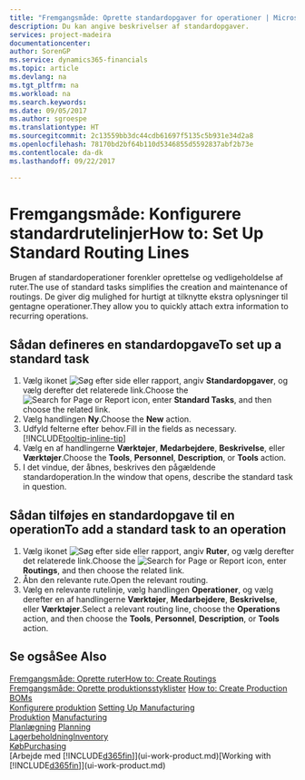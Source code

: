 ```yaml
---
title: "Fremgangsmåde: Oprette standardopgaver for operationer | Microsoft Docs"
description: Du kan angive beskrivelser af standardopgaver.
services: project-madeira
documentationcenter: 
author: SorenGP
ms.service: dynamics365-financials
ms.topic: article
ms.devlang: na
ms.tgt_pltfrm: na
ms.workload: na
ms.search.keywords: 
ms.date: 09/05/2017
ms.author: sgroespe
ms.translationtype: HT
ms.sourcegitcommit: 2c13559bb3dc44cdb61697f5135c5b931e34d2a8
ms.openlocfilehash: 78170bd2bf64b110d5346855d5592837abf2b73e
ms.contentlocale: da-dk
ms.lasthandoff: 09/22/2017

---
```

# <a name="how-to-set-up-standard-routing-lines"></a><span data-ttu-id="62bf3-103">Fremgangsmåde: Konfigurere standardrutelinjer</span><span class="sxs-lookup"><span data-stu-id="62bf3-103">How to: Set Up Standard Routing Lines</span></span>
<span data-ttu-id="62bf3-104">Brugen af standardoperationer forenkler oprettelse og vedligeholdelse af ruter.</span><span class="sxs-lookup"><span data-stu-id="62bf3-104">The use of standard tasks simplifies the creation and maintenance of routings.</span></span> <span data-ttu-id="62bf3-105">De giver dig mulighed for hurtigt at tilknytte ekstra oplysninger til gentagne operationer.</span><span class="sxs-lookup"><span data-stu-id="62bf3-105">They allow you to quickly attach extra information to recurring operations.</span></span>

## <a name="to-set-up-a-standard-task"></a><span data-ttu-id="62bf3-106">Sådan defineres en standardopgave</span><span class="sxs-lookup"><span data-stu-id="62bf3-106">To set up a standard task</span></span>
1. <span data-ttu-id="62bf3-107">Vælg ikonet ![Søg efter side eller rapport](media/ui-search/search_small.png "Ikonet Søg efter side eller rapport"), angiv **Standardopgaver**, og vælg derefter det relaterede link.</span><span class="sxs-lookup"><span data-stu-id="62bf3-107">Choose the ![Search for Page or Report](media/ui-search/search_small.png "Search for Page or Report icon") icon, enter **Standard Tasks**, and then choose the related link.</span></span>
2. <span data-ttu-id="62bf3-108">Vælg handlingen **Ny**.</span><span class="sxs-lookup"><span data-stu-id="62bf3-108">Choose the **New** action.</span></span>
3. <span data-ttu-id="62bf3-109">Udfyld felterne efter behov.</span><span class="sxs-lookup"><span data-stu-id="62bf3-109">Fill in the fields as necessary.</span></span> [!INCLUDE[tooltip-inline-tip](includes/tooltip-inline-tip_md.md)]
4. <span data-ttu-id="62bf3-110">Vælg en af handlingerne **Værktøjer**, **Medarbejdere**, **Beskrivelse**, eller **Værktøjer**.</span><span class="sxs-lookup"><span data-stu-id="62bf3-110">Choose the **Tools**, **Personnel**, **Description**, or **Tools** action.</span></span>
5. <span data-ttu-id="62bf3-111">I det vindue, der åbnes, beskrives den pågældende standardoperation.</span><span class="sxs-lookup"><span data-stu-id="62bf3-111">In the window that opens, describe the standard task in question.</span></span>

## <a name="to-add-a-standard-task-to-an-operation"></a><span data-ttu-id="62bf3-112">Sådan tilføjes en standardopgave til en operation</span><span class="sxs-lookup"><span data-stu-id="62bf3-112">To add a standard task to an operation</span></span>
1. <span data-ttu-id="62bf3-113">Vælg ikonet ![Søg efter side eller rapport](media/ui-search/search_small.png "Ikonet Søg efter side eller rapport"), angiv **Ruter**, og vælg derefter det relaterede link.</span><span class="sxs-lookup"><span data-stu-id="62bf3-113">Choose the ![Search for Page or Report](media/ui-search/search_small.png "Search for Page or Report icon") icon, enter **Routings**, and then choose the related link.</span></span>
2. <span data-ttu-id="62bf3-114">Åbn den relevante rute.</span><span class="sxs-lookup"><span data-stu-id="62bf3-114">Open the relevant routing.</span></span>
3. <span data-ttu-id="62bf3-115">Vælg en relevante rutelinje, vælg handlingen **Operationer**, og vælg derefter en af handlingerne **Værktøjer**, **Medarbejdere**, **Beskrivelse**, eller **Værktøjer**.</span><span class="sxs-lookup"><span data-stu-id="62bf3-115">Select a relevant routing line, choose the **Operations** action, and then choose the **Tools**, **Personnel**, **Description**, or **Tools** action.</span></span>

## <a name="see-also"></a><span data-ttu-id="62bf3-116">Se også</span><span class="sxs-lookup"><span data-stu-id="62bf3-116">See Also</span></span>  
[<span data-ttu-id="62bf3-117">Fremgangsmåde: Oprette ruter</span><span class="sxs-lookup"><span data-stu-id="62bf3-117">How to: Create Routings</span></span>](production-how-to-create-routings.md)  
<span data-ttu-id="62bf3-118">[Fremgangsmåde: Oprette produktionsstyklister](production-how-to-create-production-boms.md)   </span><span class="sxs-lookup"><span data-stu-id="62bf3-118">[How to: Create Production BOMs](production-how-to-create-production-boms.md)   </span></span>  
<span data-ttu-id="62bf3-119">[Konfigurere produktion](production-configure-production-processes.md) </span><span class="sxs-lookup"><span data-stu-id="62bf3-119">[Setting Up Manufacturing](production-configure-production-processes.md) </span></span>  
<span data-ttu-id="62bf3-120">[Produktion](production-manage-manufacturing.md)  </span><span class="sxs-lookup"><span data-stu-id="62bf3-120">[Manufacturing](production-manage-manufacturing.md)  </span></span>  
<span data-ttu-id="62bf3-121">[Planlægning](production-planning.md) </span><span class="sxs-lookup"><span data-stu-id="62bf3-121">[Planning](production-planning.md) </span></span>  
[<span data-ttu-id="62bf3-122">Lagerbeholdning</span><span class="sxs-lookup"><span data-stu-id="62bf3-122">Inventory</span></span>](inventory-manage-inventory.md)  
[<span data-ttu-id="62bf3-123">Køb</span><span class="sxs-lookup"><span data-stu-id="62bf3-123">Purchasing</span></span>](purchasing-manage-purchasing.md)  
<span data-ttu-id="62bf3-124">[Arbejde med [!INCLUDE[d365fin](includes/d365fin_md.md)]](ui-work-product.md)</span><span class="sxs-lookup"><span data-stu-id="62bf3-124">[Working with [!INCLUDE[d365fin](includes/d365fin_md.md)]](ui-work-product.md)</span></span>  

